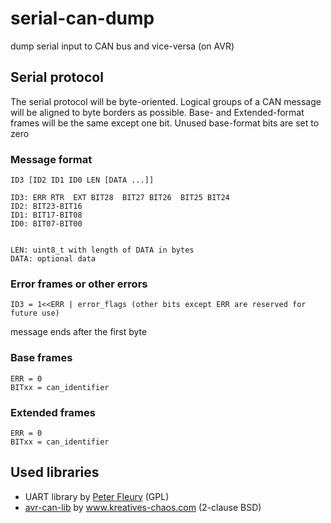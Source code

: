 # serial-can-dump
dump serial input to CAN bus and vice-versa (on AVR)

## Serial protocol
The serial protocol will be byte-oriented. Logical groups of a CAN message will be aligned to byte borders as possible.
Base- and Extended-format frames will be the same except one bit. Unused base-format bits are set to zero

### Message format
```
ID3 [ID2 ID1 ID0 LEN [DATA ...]]

ID3: ERR RTR  EXT BIT28  BIT27 BIT26  BIT25 BIT24
ID2: BIT23-BIT16
ID1: BIT17-BIT08
ID0: BIT07-BIT00


LEN: uint8_t with length of DATA in bytes
DATA: optional data
```

### Error frames or other errors
```
ID3 = 1<<ERR | error_flags (other bits except ERR are reserved for future use)
```
message ends after the first byte

### Base frames
```
ERR = 0
BITxx = can_identifier
```

### Extended frames
```
ERR = 0
BITxx = can_identifier
```

## Used libraries
* UART library by [Peter Fleury](http://tinyurl.com/peterfleury) (GPL)
* [avr-can-lib](http://www.kreatives-chaos.com/artikel/universelle-can-bibliothek) by www.kreatives-chaos.com (2-clause BSD)
